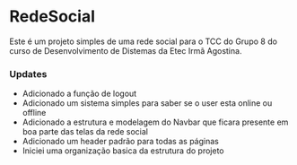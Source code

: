 # RedeSocial  

Este é um projeto simples de uma rede social para o TCC do Grupo 8 do curso de Desenvolvimento de Distemas da Etec Irmã Agostina.  
### Updates

- Adicionado a função de logout
- Adicionado um sistema simples para saber se o user esta online ou offline  
- Adicionado a estrutura e modelagem do Navbar que ficara presente em boa parte das telas da rede social  
- Adicionado um header padrão para todas as páginas  
- Iniciei uma organização basica da estrutura do projeto  